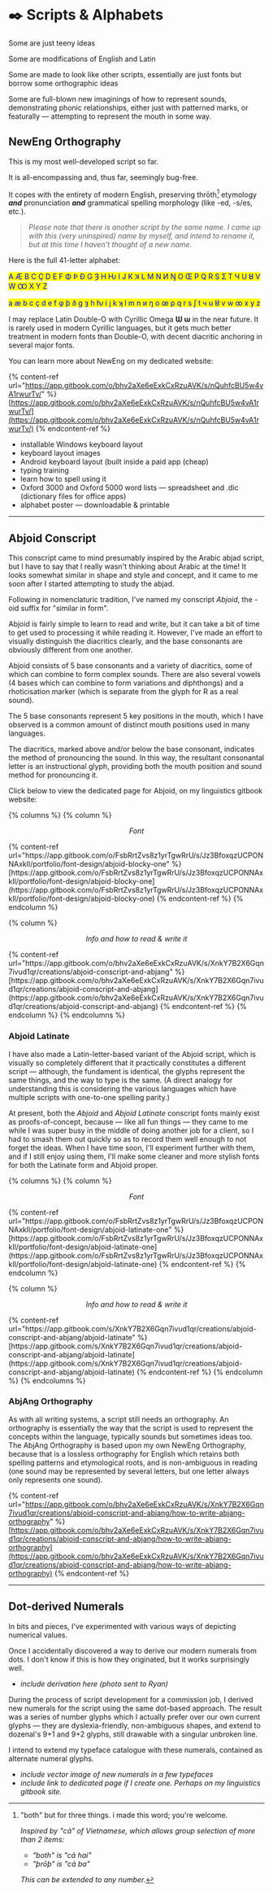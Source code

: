 # ✒️ Scripts & Alphabets

Some are just teeny ideas

Some are modifications of English and Latin

Some are made to look like other scripts, essentially are just fonts but borrow some orthographic ideas

Some are full-blown new imaginings of how to represent sounds, demonstrating phonic relationships, either just with patterned marks, or featurally — attempting to represent the mouth in some way.

## NewEng Orthography

This is my most well-developed script so far.

It is all-encompassing and, thus far, seemingly bug-free.

It copes with the entirety of modern English, preserving thrōth[^1] etymology _**and**_ pronunciation _**and**_ grammatical spelling morphology (like -ed, -s/es, etc.).

> _Please note that there is another script by the same name. I came up with this (very uninspired) name by myself, and intend to rename it, but at this time I haven't thought of a new name._

Here is the full 41-letter alphabet:

<mark style="color:blue;">A Æ B C Ç D E F Φ Þ Đ G Ȝ H Ƕ I J K Ʞ L M N И Ŋ O Œ P Q R S Ʃ T Ч U Ȣ V W Ꝏ X Y Z</mark>

<mark style="color:blue;">a æ b c ç d e f φ þ ð g ȝ h ƕ i j k ʞ l m n и ŋ o œ p q r s ʃ t ч u ȣ v w ꝏ x y z</mark>

I may replace Latin Double-O with Cyrillic Omega **Ѡ ѡ** in the near future. It is rarely used in modern Cyrillic languages, but it gets much better treatment in modern fonts than Double-O, with decent diacritic anchoring in several major fonts.

You can learn more about NewEng on my dedicated website:

{% content-ref url="https://app.gitbook.com/o/bhv2aXe6eExkCxRzuAVK/s/nQuhfcBU5w4vA1rwurTv/" %}
[https://app.gitbook.com/o/bhv2aXe6eExkCxRzuAVK/s/nQuhfcBU5w4vA1rwurTv/](https://app.gitbook.com/o/bhv2aXe6eExkCxRzuAVK/s/nQuhfcBU5w4vA1rwurTv/)
{% endcontent-ref %}

* installable Windows keyboard layout
* keyboard layout images
* Android keyboard layout (built inside a paid app (cheap)
* typing training
* learn how to spell using it
* Oxford 3000 and Oxford 5000 word lists — spreadsheet and .dic (dictionary files for office apps)
* alphabet poster — downloadable & printable

&#x20;

***

&#x20;

## Abjoid Conscript

This conscript came to mind presumably inspired by the Arabic abjad script, but I have to say that I really wasn't thinking about Arabic at the time! It looks somewhat similar in shape and style and concept, and it came to me soon after I started attempting to study the abjad.

Following in nomenclaturic tradition, I've named my conscript _Abjoid_, the -oid suffix for "similar in form".

Abjoid is fairly simple to learn to read and write, but it can take a bit of time to get used to processing it while reading it. However, I've made an effort to visually distinguish the diacritics clearly, and the base consonants are obviously different from one another.

Abjoid consists of 5 base consonants and a variety of diacritics, some of which can combine to form complex sounds. There are also several vowels (4 bases which can combine to form variations and diphthongs) and a rhoticisation marker (which is separate from the glyph for R as a real sound).

The 5 base consonants represent 5 key positions in the mouth, which I have observed is a common amount of distinct mouth positions used in many languages.

The diacritics, marked above and/or below the base consonant, indicates the method of pronouncing the sound. In this way, the resultant consonantal letter is an instructional glyph, providing both the mouth position and sound method for pronouncing it.

Click below to view the dedicated page for Abjoid, on my linguistics gitbook website:

{% columns %}
{% column %}
<p align="center"><em>Font</em></p>
{% content-ref url="https://app.gitbook.com/o/FsbRrtZvs8z1yrTgwRrU/s/Jz3BfoxqzUCPONNAxkIl/portfolio/font-design/abjoid-blocky-one" %}
[https://app.gitbook.com/o/FsbRrtZvs8z1yrTgwRrU/s/Jz3BfoxqzUCPONNAxkIl/portfolio/font-design/abjoid-blocky-one](https://app.gitbook.com/o/FsbRrtZvs8z1yrTgwRrU/s/Jz3BfoxqzUCPONNAxkIl/portfolio/font-design/abjoid-blocky-one)
{% endcontent-ref %}
{% endcolumn %}

{% column %}
<p align="center"><em>Info and how to read &#x26; write it</em></p>
{% content-ref url="https://app.gitbook.com/o/bhv2aXe6eExkCxRzuAVK/s/XnkY7B2X6Gqn7ivud1qr/creations/abjoid-conscript-and-abjang" %}
[https://app.gitbook.com/o/bhv2aXe6eExkCxRzuAVK/s/XnkY7B2X6Gqn7ivud1qr/creations/abjoid-conscript-and-abjang](https://app.gitbook.com/o/bhv2aXe6eExkCxRzuAVK/s/XnkY7B2X6Gqn7ivud1qr/creations/abjoid-conscript-and-abjang)
{% endcontent-ref %}
{% endcolumn %}
{% endcolumns %}

### Abjoid Latinate

I have also made a Latin-letter-based variant of the Abjoid script, which is visually so completely different that it practically constitutes a different script — although, the fundament is identical, the glyphs represent the same things, and the way to type is the same. (A direct analogy for understanding this is considering the various languages which have multiple scripts with one-to-one spelling parity.)

At present, both the _Abjoid_ and _Abjoid Latinate_ conscript fonts mainly exist as proofs-of-concept, because — like all fun things — they came to me while I was super busy in the middle of doing another job for a client, so I had to smash them out quickly so as to record them well enough to not forget the ideas. When I have time soon, I'll experiment further with them, and if I still enjoy using them, I'll make some cleaner and more stylish fonts for both the Latinate form and Abjoid proper.

{% columns %}
{% column %}
<p align="center"><em>Font</em></p>
{% content-ref url="https://app.gitbook.com/o/FsbRrtZvs8z1yrTgwRrU/s/Jz3BfoxqzUCPONNAxkIl/portfolio/font-design/abjoid-latinate-one" %}
[https://app.gitbook.com/o/FsbRrtZvs8z1yrTgwRrU/s/Jz3BfoxqzUCPONNAxkIl/portfolio/font-design/abjoid-latinate-one](https://app.gitbook.com/o/FsbRrtZvs8z1yrTgwRrU/s/Jz3BfoxqzUCPONNAxkIl/portfolio/font-design/abjoid-latinate-one)
{% endcontent-ref %}
{% endcolumn %}

{% column %}
<p align="center"><em>Info and how to read &#x26; write it</em></p>
{% content-ref url="https://app.gitbook.com/s/XnkY7B2X6Gqn7ivud1qr/creations/abjoid-conscript-and-abjang/abjoid-latinate" %}
[https://app.gitbook.com/s/XnkY7B2X6Gqn7ivud1qr/creations/abjoid-conscript-and-abjang/abjoid-latinate](https://app.gitbook.com/s/XnkY7B2X6Gqn7ivud1qr/creations/abjoid-conscript-and-abjang/abjoid-latinate)
{% endcontent-ref %}
{% endcolumn %}
{% endcolumns %}

### AbjAng Orthography

As with all writing systems, a script still needs an orthography. An orthography is essentially the way that the script is used to represent the concepts within the language, typically sounds but sometimes ideas too. The AbjAng Orthography is based upon my own NewEng Orthography, because that is a lossless orthography for English which retains both spelling patterns and etymological roots, and is non-ambiguous in reading (one sound may be represented by several letters, but one letter always only represents one sound).

{% content-ref url="https://app.gitbook.com/o/bhv2aXe6eExkCxRzuAVK/s/XnkY7B2X6Gqn7ivud1qr/creations/abjoid-conscript-and-abjang/how-to-write-abjang-orthography" %}
[https://app.gitbook.com/o/bhv2aXe6eExkCxRzuAVK/s/XnkY7B2X6Gqn7ivud1qr/creations/abjoid-conscript-and-abjang/how-to-write-abjang-orthography](https://app.gitbook.com/o/bhv2aXe6eExkCxRzuAVK/s/XnkY7B2X6Gqn7ivud1qr/creations/abjoid-conscript-and-abjang/how-to-write-abjang-orthography)
{% endcontent-ref %}

&#x20;

***

&#x20;

## Dot-derived Numerals

In bits and pieces, I've experimented with various ways of depicting numerical values.

Once I accidentally discovered a way to derive our modern numerals from dots. I don't know if this is how they originated, but it works surprisingly well.

* _include derivation here (photo sent to Ryan)_

During the process of script development for a commission job, I derived new numerals for the script using the same dot-based approach. The result was a series of number glyphs which I actually prefer over our own current glyphs — they are dyslexia-friendly, non-ambiguous shapes, and extend to dozenal's 9+1 and 9+2 glyphs, still drawable with a singular unbroken line.

I intend to extend my typeface catalogue with these numerals, contained as alternate numeral glyphs.

* _include vector image of new numerals in a few typefaces_
* _include link to dedicated page if I create one. Perhaps on my linguistics gitbook site._

[^1]: "both" but for three things. i made this word; you're welcome.

    _Inspired by "cả" of Vietnamese, which allows group selection of more than 2 items:_

    * _"both" is "cả hai"_
    * _"þrōþ" is "cả ba"_

    _This can be extended to any number._
